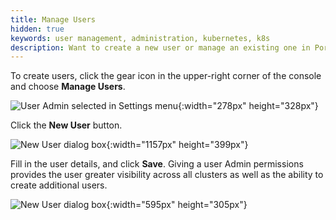 ```yaml
---
title: Manage Users
hidden: true
keywords: user management, administration, kubernetes, k8s
description: Want to create a new user or manage an existing one in Portworx Lighthouse? Follow these steps today.
---
```


To create users, click the gear icon in the upper-right corner of the console and choose **Manage Users**.

![User Admin selected in Settings menu](/img/settings-user-admin-updated.png "User Admin selected in Settings menu"){:width="278px" height="328px"}

Click the **New User** button.

![New User dialog box](/img/settings-new-user-updated.png "New User dialog box"){:width="1157px" height="399px"}

Fill in the user details, and click **Save**. Giving a user Admin permissions provides the user greater visibility across all clusters as well as the ability to create additional users.

![New User dialog box](/img/settings-new-user-creation.png "New User dialog box"){:width="595px" height="305px"}
